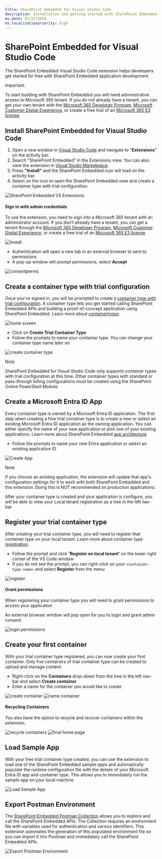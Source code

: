 ```yaml
---
title: SharePoint Embedded for Visual Studio Code
description: Installation and getting started with SharePoint Embedded for Visual Studio Code
ms.date: 07/17/2024
ms.localizationpriority: high
---
```


# SharePoint Embedded for Visual Studio Code

The SharePoint Embedded Visual Studio Code extension helps developers get started for free with SharePoint Embedded application development. 

> [!IMPORTANT]
> To start building with SharePoint Embedded you will need administrative access to Microsoft 365 tenant.
> If you do not already have a tenant, you can get your own tenant with the [Microsoft 365 Developer Program](https://developer.microsoft.com/microsoft-365/dev-program), [Microsoft Customer Digital Experience](https://cdx.transform.microsoft.com/), or create a free trial of an [Microsoft 365 E3 license](https://www.microsoft.com/en-us/microsoft-365/enterprise/microsoft365-plans-and-pricing).


## Install SharePoint Embedded for Visual Studio Code

1. Open a new window in [Visual Studio Code](https://code.visualstudio.com/) and navigate to "**Extensions**" on the activity bar.
1. Search "SharePoint Embedded" in the Extensions view. You can also view the extension in [Visual Studio Marketplace](https://marketplace.visualstudio.com/items?itemName=SharepointEmbedded.ms-sharepoint-embedded-vscode-extension).
1. Press **"Install"** and the SharePoint Embedded icon will load on the activity bar.
1. Select on the icon to open the SharePoint Embedded view and create a container type with trial configuration.

![SharePoint Embedded VS Extensions](../images/vsx-images/1downloadvsx.png)


#### Sign in with admin credentials

To use the extension, you need to sign into a Microsoft 365 tenant with an administrator account.
If you don't already have a tenant, you can get a tenant through the [Microsoft 365 Developer Program](https://developer.microsoft.com/microsoft-365/dev-program), [Microsoft Customer Digital Experience](https://cdx.transform.microsoft.com/), or create a free trial of an [Microsoft 365 E3 license](https://www.microsoft.com/en-us/microsoft-365/enterprise/microsoft365-plans-and-pricing).


![Install](../images/vsx-images/2vsx-signin.png)


* Authentication will open a new tab in an external browser to sent to permissions
* A pop-up window will prompt permissions, select **Accept**
 
 
![consentperms](../images/vsx-images/3vsx-grant-admin-consent.png)





## Create a container type with trial configuration

Once you've signed in,  you will be prompted to create a [container type with trial configuration](../concepts/app-concepts/containertypes.md#trial-use). A container type lets you get started calling SharePoint Embedded APIs and building a proof-of-concept application using SharePoint Embedded. Learn more about [containertypes](../concepts/app-concepts/containertypes.md).

![home screen](../images/vsx-images/4vsx-home-screen.png)

* Click on **Create Trial Container Type**
* Follow the prompts to name your container type. You can change your container type name later on

![create container type](../images/vsx-images/5a-name-ct.png)

> [!NOTE]
> SharePoint Embedded for Visual Studio Code only supports container types with trial configuration at this time. Other container types with standard or pass-through billing configurations must be created using the SharePoint Online PowerShell Module.

## Create a Microsoft Entra ID App

Every container type is owned by a Microsoft Entra ID application. The first step when creating a free trial container type is to create a new or select an existing Microsoft Entra ID application as the owning application. You can either specify the name of your new application or pick one of your existing applications. Learn more about SharePoint Embedded [app architecture](../concepts/app-concepts/app-architecture.md)

* Follow the prompts to name your new Entra application or select an existing application ID

![Create App](../images/vsx-images/6aname-app.png)

> [!NOTE]
> If you choose an existing application, the extension will update that app's configuration settings for it to work with both SharePoint Embedded and this extension. Doing this is NOT recommended on production applications.


After your container type is created and your application is configure, you will be able to view your Local tenant registration as a tree in the left nav-bar


## Register your trial container type

After creating your trial container type, you will need to register that container type on your local tenant. Learn more about container type [registration](../concepts/app-concepts/register-api-documentation.md).

* Follow the prompt and click **'Register on local tenant'** on the lower right corner of the VS Code window
* If you do not see the prompt, you can right-click on your `<container-type-name>` and select **Register** from the menu

![register](../images/vsx-images/7aregister-ct.png)

#### Grant permissions

When registering your container type you will need to grant permissions to access your application

<!-- ![register permissions](../images/vsx-images/8aopenconsentlink.png) -->

An external browser window will pop open for you to login and grant admin consent

![login permissions](../images/vsx-images/9alogin-grant-permissions.png)

## Create your first container

With your trial container type registered, you can now create your first container. Only five containers of trial container type can be created to upload and manage content.

* Right-click on the **Containers** drop-down from the tree in the left nav-bar and select **Create container**
* Enter a name for the container you would like to create

![create container](../images/vsx-images/10acreate-container.png)
![name container](../images/vsx-images/11aname-first-cont.png)

#### Recycling Containers

You also have the option to recycle and recover containers within the extension.

![recycle containers](../images/vsx-images/12arecycle-cont.png)
![final home page](../images/vsx-images/a-final-home-page.png)


## Load Sample App

With your free trial container type created, you can use the extension to load one of the SharePoint Embedded sample apps and automatically populate the runtime configuration file with the details of your Microsoft Entra ID app and container type. This allows you to immediately run the sample app on your local machine.

![Load Sample App](../images/vsx-images/vsxsa-c.png)

## Export Postman Environment

The [SharePoint Embedded Postman Collection](https://github.com/microsoft/SharePoint-Embedded-Samples/tree/main/Postman) allows you to explore and call the SharePoint Embedded APIs. The Collection requires an environment file with variables used for authentication and various identifiers. This extension automates the generation of this populated environment file so you can import it into Postman and immediately call the SharePoint Embedded APIs.

![Export Postman Environment](../images/vsx-images/postman-c.png)


